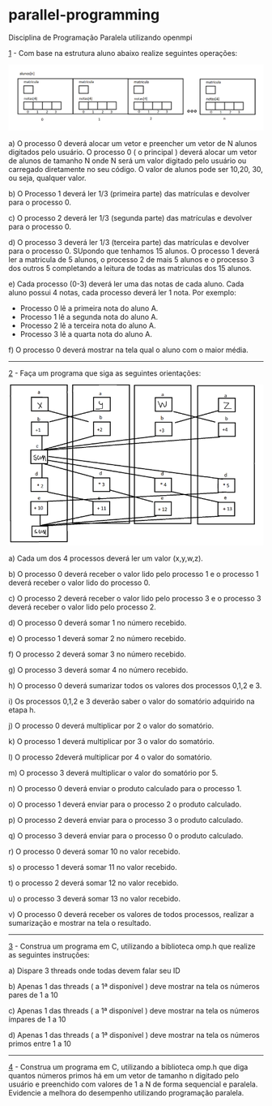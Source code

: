 # parallel-programming
Disciplina de Programação Paralela utilizando openmpi

[1](https://github.com/MissHead/parallel-programming/blob/main/1.c) - Com base na estrutura aluno abaixo realize seguintes operações: 

![alt text](https://github.com/MissHead/parallel-programming/blob/main/1.png)

a) O processo 0 deverá alocar um vetor e preencher um vetor de N alunos digitados pelo usuário. O processo 0 ( o principal ) deverá alocar um vetor de alunos de tamanho N onde N será um valor digitado pelo usuário ou carregado diretamente no seu código. O valor de alunos pode ser 10,20, 30, ou seja, qualquer valor.


b) O Processo 1 deverá ler 1/3 (primeira parte) das matrículas e devolver para o processo 0. 

c) O processo 2 deverá ler 1/3 (segunda parte) das matrículas e devolver para o processo 0. 

d) O processo 3 deverá ler 1/3 (terceira parte) das matrículas e devolver para o processo 0. SUpondo que tenhamos 15 alunos. O processo 1 deverá ler a matricula de 5 alunos, o processo 2 de mais 5 alunos e o processo 3 dos outros 5 completando a leitura de todas as matriculas dos 15 alunos.

e) Cada processo (0-3) deverá ler uma das notas de cada aluno. Cada aluno possui 4 notas, cada processo deverá ler 1 nota. Por exemplo:
- Processo 0 lê a primeira nota do aluno A.
- Processo 1 lê a segunda nota do aluno A.
- Processo 2 lê a terceira nota do aluno A.
- Processo 3 lê a quarta nota do aluno A.

f) O processo 0 deverá mostrar na tela qual o aluno com o maior média.

---

[2](https://github.com/MissHead/parallel-programming/blob/main/2.c) - Faça um programa que siga as seguintes orientações: 

![alt text](https://github.com/MissHead/parallel-programming/blob/main/2.png)

a) Cada um dos 4 processos deverá ler um valor (x,y,w,z). 

b) O processo 0 deverá receber o valor lido pelo processo 1 e o processo 1 deverá receber o valor lido do processo 0.  

c) O processo 2 deverá receber o valor lido pelo processo 3 e o processo 3 deverá receber o valor lido pelo processo 2. 

d) O processo 0 deverá somar 1 no número recebido. 

e) O processo 1 deverá somar 2 no número recebido. 

f) O processo 2 deverá somar 3 no número recebido. 

g) O processo 3 deverá somar 4 no número recebido. 

h) O processo 0 deverá sumarizar todos os valores dos processos 0,1,2 e 3. 

i) Os processos 0,1,2 e 3 deverão saber o valor do somatório adquirido na etapa h. 

j) O processo  0 deverá multiplicar por 2 o valor do somatório. 

k) O processo 1 deverá multiplicar por 3 o valor do somatório. 

l) O processo  2deverá multiplicar por 4 o valor do somatório. 

m) O processo 3 deverá multiplicar o valor do somatório por 5. 

n) O processo 0 deverá enviar o produto calculado para o processo 1. 

o) O processo 1 deverá enviar para o processo 2 o produto calculado. 

p) O processo 2 deverá enviar para o processo 3 o produto calculado. 

q) O processo 3 deverá enviar para o processo 0 o produto calculado. 

r) O processo 0 deverá somar 10 no valor recebido. 

s) o processo 1 deverá somar 11 no valor recebido. 

t) o processo 2 deverá somar 12 no valor recebido. 

u) o processo 3 deverá somar 13 no valor recebido. 

v) O processo 0 deverá receber os valores de todos processos, realizar a sumarização e mostrar na tela o resultado.

---

[3](https://github.com/MissHead/parallel-programming/blob/main/3.c) - Construa um programa em C, utilizando a biblioteca omp.h que realize as seguintes instruções:

a) Dispare 3 threads onde todas devem falar seu ID

b) Apenas 1 das threads ( a 1ª disponível ) deve mostrar na tela os números pares de 1 a 10

c) Apenas 1 das threads ( a 1ª disponível ) deve mostrar na tela os números ímpares de 1 a 10

d) Apenas 1 das threads ( a 1ª disponível ) deve mostrar na tela os números primos entre 1 a 10

---

[4](https://github.com/MissHead/parallel-programming/blob/main/4.c) - Construa um programa em C, utilizando a biblioteca omp.h que diga quantos números primos há em um vetor de tamanho  n digitado pelo usuário e preenchido com valores de 1 a N de forma sequencial e paralela. Evidencie a melhora do desempenho utilizando programação paralela.

